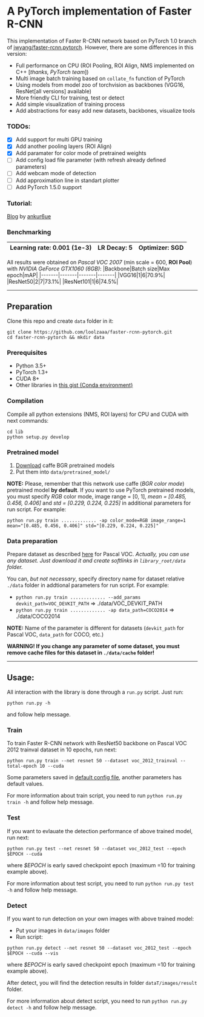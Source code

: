 # A PyTorch implementation of Faster R-CNN
This implementation of Faster R-CNN network based on PyTorch 1.0 branch of [jwyang/faster-rcnn.pytorch](https://github.com/jwyang/faster-rcnn.pytorch/tree/pytorch-1.0). However, there are some differences in this version:
* Full performance on CPU (ROI Pooling, ROI Align, NMS implemented on C++ [*thanks, PyTorch team*])
* Multi image batch training based on `collate_fn` function of PyTorch
* Using models from model zoo of torchvision as backbones (VGG16, ResNet[all versions] available)
* More friendly CLI for training, test or detect
* Add simple visualization of training process
* Add abstractions for easy add new datasets, backbones, visualize tools
### TODOs:
- [x] Add support for multi GPU training
- [x] Add another pooling layers (ROI Align)
- [x] Add paramater for color mode of pretrained weights
- [ ] Add config load file parameter (with refresh already defined parameters)
- [ ] Add webcam mode of detection
- [ ] Add approximation line in standart plotter
- [ ] Add PyTorch 1.5.0 support
### Tutorial:
[Blog](http://www.telesens.co/2018/03/11/object-detection-and-classification-using-r-cnns) by [ankur6ue](https://github.com/ankur6ue)
### Benchmarking
|**Learning rate**: 0.001 (1e-3)|**LR Decay**: 5|**Optimizer**: SGD|
|-----------|------------|------------|

All results were obtained on *Pascal VOC 2007* (min scale = 600, **ROI Pool**) with *NVIDIA GeForce GTX1060 (6GB)*:
|Backbone|Batch size|Max epoch|mAP|
|-------|-------|-------|-------|
|VGG16|1|6|70.9%|
|ResNet50|2|7|73.1%|
|ResNet101|1|6|74.5%|

---
## Preparation
Clone this repo and create `data` folder in it:
```
git clone https://github.com/loolzaaa/faster-rcnn-pytorch.git
cd faster-rcnn-pytorch && mkdir data
```

### Prerequisites
- Python 3.5+
- PyTorch 1.3+
- CUDA 8+
- Other libraries in [this gist (Conda environment)](https://gist.github.com/loolzaaa/fdbc406d281db9dc0a723536a41679d6)

### Compilation
Compile all python extensions (NMS, ROI layers) for CPU and CUDA with next commands:
```
cd lib
python setup.py develop
```

### Pretrained model
1. [Download](https://drive.google.com/open?id=1n2hWpTEWe3LwfOYq0VUslok-EmdqrMQP) caffe BGR pretrained models
2. Put them into `data/pretrained_model/`

**NOTE:** Please, remember that this network use caffe (*BGR color mode*) pretrained model **by default**. If you want to use PyTorch pretrained models, you must specify *RGB* color mode, image range = [0, 1], *mean = [0.485, 0.456, 0.406]* and *std = [0.229, 0.224, 0.225]* in additional parameters for run script. For example:
```
python run.py train ............. -ap color_mode=RGB image_range=1 mean="[0.485, 0.456, 0.406]" std="[0.229, 0.224, 0.225]"
```

### Data preparation
Prepare dataset as described [here](https://github.com/rbgirshick/py-faster-rcnn#beyond-the-demo-installation-for-training-and-testing-models) for Pascal VOC.
*Actually, you can use any dataset. Just download it and create softlinks in `library_root/data` folder.*

You can, *but not necessary*, specify directory name for dataset relative `./data` folder in addtional parameters for run script. For example:
- `python run.py train ............. --add_params devkit_path=VOC_DEVKIT_PATH` => ./data/VOC_DEVKIT_PATH
- `python run.py train ............. -ap data_path=COCO2014` => ./data/COCO2014

**NOTE:** Name of the parameter is different for datasets (`devkit_path` for Pascal VOC, `data_path` for COCO, etc.)

**WARNING! If you change any parameter of some dataset, you must remove cache files for this dataset in `./data/cache` folder!**

---
## Usage:
All interaction with the library is done through a `run.py` script. Just run:
```
python run.py -h
```
and follow help message.

### Train
To train Faster R-CNN network with ResNet50 backbone on Pascal VOC 2012 trainval dataset in 10 epochs, run next:
```
python run.py train --net resnet 50 --dataset voc_2012_trainval --total-epoch 10 --cuda
```
Some parameters saved in [default config file](https://github.com/loolzaaa/faster-rcnn-pytorch/blob/master/lib/config.py), another parameters has default values.

For more information about train script, you need to run `python run.py train -h` and follow help message.

### Test
If you want to evlauate the detection performance of above trained model, run next:
```
python run.py test --net resnet 50 --dataset voc_2012_test --epoch $EPOCH --cuda
```
where *$EPOCH* is early saved checkpoint epoch (maximum =10 for training example above).

For more information about test script, you need to run `python run.py test -h` and follow help message.

### Detect
If you want to run detection on your own images with above trained model:
* Put your images in `data/images` folder
* Run script:
```
python run.py detect --net resnet 50 --dataset voc_2012_test --epoch $EPOCH --cuda --vis
```
where *$EPOCH* is early saved checkpoint epoch (maximum =10 for training example above).

After detect, you will find the detection results in folder `dataT/images/result` folder.

For more information about detect script, you need to run `python run.py detect -h` and follow help message.
